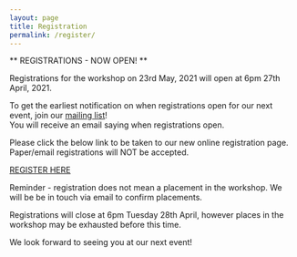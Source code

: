 ```yaml
---
layout: page
title: Registration
permalink: /register/
---
```



** REGISTRATIONS - NOW OPEN! **

Registrations for the workshop on 23rd May, 2021 will open at 6pm 27th April, 2021.

To get the earliest notification on when registrations open for our next event, join our [mailing list][mail]!\
You will receive an email saying when registrations open.


Please click the below link to be taken to our new online registration page. Paper/email registrations will NOT be accepted.

[REGISTER HERE][register]

Reminder - registration does not mean a placement in the workshop. We will be be in touch via email to confirm placements.

Registrations will close at 6pm Tuesday 28th April, however places in the workshop may be exhausted before this time.

[register]:https://canberra.gpn.rocks


[mail]:https://docs.google.com/forms/viewform?bc=transparent&embedded=true&f=%2522Lucida%2BGrande%2522%252C%2522Lucida%2BSans%2BUnicode%2522%252CArial%252Csans-serif&hl=en_GB&htc=%2523666666&id=13nTEojQRFfwiSdH_F57uU39IeOvI2xKvVUz5ZOzsXdc&lc=%25230000cc&pli=1&tc=%2523000000&ttl=0
We look forward to seeing you at our next event!
